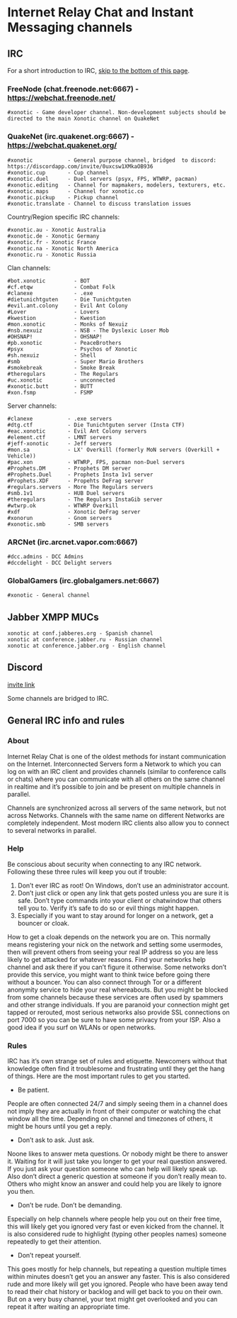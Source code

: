 Internet Relay Chat and Instant Messaging channels
==================================================

IRC
---

For a short introduction to IRC, [skip to the bottom of this page](Channels#general-irc-info-and-rules).

### FreeNode (chat.freenode.net:6667) - https://webchat.freenode.net/

    #xonotic - Game developer channel. Non-development subjects should be directed to the main Xonotic channel on QuakeNet

### QuakeNet (irc.quakenet.org:6667) - https://webchat.quakenet.org/

    #xonotic           - General purpose channel, bridged  to discord: https://discordapp.com/invite/0uxcsw1XMkaOB936
    #xonotic.cup       - Cup channel
    #xonotic.duel      - Duel servers (psyx, FPS, WTWRP, pacman)
    #xonotic.editing   - Channel for mapmakers, modelers, texturers, etc.
    #xonotic.maps      - Channel for xonotic.co
    #xonotic.pickup    - Pickup channel
    #xonotic.translate - Channel to discuss translation issues

Country/Region specific IRC channels:

    #xonotic.au - Xonotic Australia
    #xonotic.de - Xonotic Germany
    #xonotic.fr - Xonotic France
    #xonotic.na - Xonotic North America
    #xonotic.ru - Xonotic Russia

Clan channels:

    #bot.xonotic         - BOT
    #cf.etqw             - Combat Folk
    #clanexe             - .exe
    #dietunichtguten     - Die Tunichtguten
    #evil.ant.colony     - Evil Ant Colony
    #Lover               - Lovers
    #kwestion            - Kwestion
    #mon.xonotic         - Monks of Nexuiz
    #nsb.nexuiz          - NSB - The Dyslexic Loser Mob
    #OHSNAP!             - OHSNAP!
    #pb.xonotic          - PeaceBrothers
    #psyx                - Psychos of Xonotic
    #sh.nexuiz           - Shell
    #smb                 - Super Mario Brothers
    #smokebreak          - Smoke Break
    #theregulars         - The Regulars
    #uc.xonotic          - unconnected
    #xonotic.butt        - BUTT
    #xon.fsmp            - FSMP

Server channels:

    #clanexe           - .exe servers
    #dtg.ctf           - Die Tunichtguten server (Insta CTF)
    #eac.xonotic       - Evil Ant Colony servers
    #element.ctf       - LMNT servers
    #jeff-xonotic      - Jeff servers
    #mon.sa            - LX' Overkill (formerly MoN servers (Overkill + Vehicle))
    #pac.xon           - WTWRP, FPS, pacman non-Duel servers
    #Prophets.DM       - Prophets DM server
    #Prophets.Duel     - Prophets Insta 1v1 server
    #Prophets.XDF      - Propehts DeFrag server
    #regulars.servers  - More The Regulars servers
    #smb.1v1           - HUB Duel servers
    #theregulars       - The Regulars InstaGib server
    #wtwrp.ok          - WTWRP Overkill
    #xdf               - Xonotic DeFrag server
    #xonorun           - Gnom servers
    #xonotic.smb       - SMB servers

### ARCNet (irc.arcnet.vapor.com:6667)

    #dcc.admins - DCC Admins
    #dccdelight - DCC Delight servers

### GlobalGamers (irc.globalgamers.net:6667)

    #xonotic - General channel

Jabber XMPP MUCs
----------------

    xonotic at conf.jabberes.org - Spanish channel
    xonotic at conference.jabber.ru - Russian channel
    xonotic at conference.jabber.org - English channel

Discord
-------

[invite link](https://discordapp.com/invite/0uxcsw1XMkaOB936)

Some channels are bridged to IRC.

General IRC info and rules
--------------------------

### About

Internet Relay Chat is one of the oldest methods for instant communication on the Internet. Interconnected Servers form a Network to which you can log on with an IRC client and provides channels (similar to conference calls or chats) where you can communicate with all others on the same channel in realtime and it’s possible to join and be present on multiple channels in parallel.

Channels are synchronized across all servers of the same network, but not across Networks. Channels with the same name on different Networks are completely independent.
Most modern IRC clients also allow you to connect to several networks in parallel.

### Help

Be conscious about security when connecting to any IRC network. Following these three rules will keep you out if trouble:

1.  Don’t ever IRC as root! On Windows, don’t use an administrator account.
2.  Don’t just click or open any link that gets posted unless you are sure it is safe.
     Don’t type commands into your client or chatwindow that others tell you to. Verify it’s safe to do so or evil things might happen.
3.  Especially if you want to stay around for longer on a network, get a bouncer or cloak.

How to get a cloak depends on the network you are on. This normally means registering your nick on the network and setting some usermodes, then will prevent others from seeing your real IP address so you are less likely to get attacked for whatever reasons. Find your networks help channel and ask there if you can’t figure it otherwise.
Some networks don’t provide this service, you might want to think twice before going there without a bouncer.
You can also connect through Tor or a different anonymity service to hide your real whereabouts. But you might be blocked from some channels because these services are often used by spammers and other strange individuals.
If you are paranoid your connection might get tapped or rerouted, most serious networks also provide SSL connections on port 7000 so you can be sure to have some privacy from your ISP. Also a good idea if you surf on WLANs or open networks.

### Rules

IRC has it’s own strange set of rules and etiquette. Newcomers without that knowledge often find it troublesome and frustrating until they get the hang of things.
Here are the most important rules to get you started.

-   Be patient.

People are often connected 24/7 and simply seeing them in a channel does not imply they are actually in front of their computer or watching the chat window all the time. Depending on channel and timezones of others, it might be hours until you get a reply.

-   Don’t ask to ask. Just ask.

Noone likes to answer meta questions. Or nobody might be there to answer it. Waiting for it will just take you longer to get your real question answered.
If you just ask your question someone who can help will likely speak up.
Also don’t direct a generic question at someone if you don’t really mean to. Others who might know an answer and could help you are likely to ignore you then.

-   Don’t be rude. Don’t be demanding.

Especially on help channels where people help you out on their free time, this will likely get you ignored very fast or even kicked from the channel.
It is also considered rude to highlight (typing other peoples names) someone repeatedly to get their attention.

-   Don’t repeat yourself.

This goes mostly for help channels, but repeating a question multiple times within minutes doesn’t get you an answer any faster.
This is also considered rude and more likely will get you ignored.
People who have been away tend to read their chat history or backlog and will get back to you on their own.
But on a very busy channel, your text might get overlooked and you can repeat it after waiting an appropriate time.

